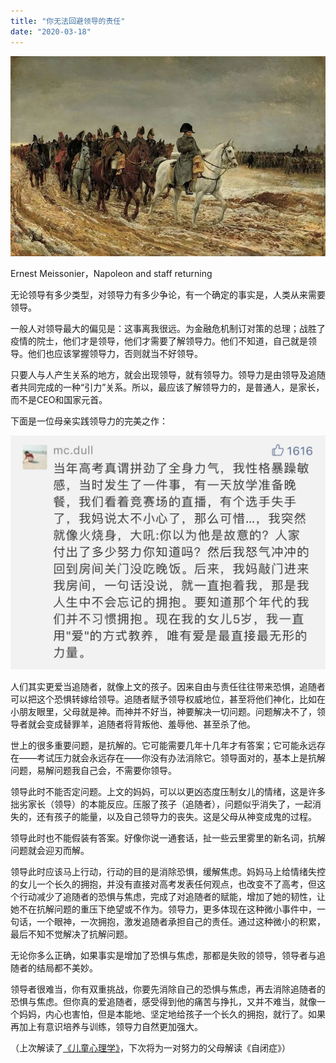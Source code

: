 ```yaml
---
title: "你无法回避领导的责任"
date: "2020-03-18"
---
```


  

![连岳文章](images/连岳文章picture-29.jpg)

Ernest Meissonier，Napoleon and staff returning

  

无论领导有多少类型，对领导力有多少争论，有一个确定的事实是，人类从来需要领导。  

  

一般人对领导最大的偏见是：这事离我很远。为金融危机制订对策的总理；战胜了疫情的院士，他们才是领导，他们才需要了解领导力。他们不知道，自己就是领导。他们也应该掌握领导力，否则就当不好领导。

  

只要人与人产生关系的地方，就会出现领导，就有领导力。领导力是由领导及追随者共同完成的一种“引力”关系。所以，最应该了解领导力的，是普通人，是家长，而不是CEO和国家元首。

  

下面是一位母亲实践领导力的完美之作：

  

![连岳文章](images/连岳文章picture-30.jpg)

  

人们其实更爱当追随者，就像上文的孩子。因来自由与责任往往带来恐惧，追随者可以把这个恐惧转嫁给领导。追随者赋予领导权威地位，甚至将他们神化，比如在小朋友眼里，父母就是神。而神并不好当，神要解决一切问题。问题解决不了，领导者就会变成替罪羊，追随者将背叛他、羞辱他、甚至杀了他。  

  

世上的很多重要问题，是抗解的。它可能需要几年十几年才有答案；它可能永远存在——考试压力就会永远存在——你没有办法消除它。领导面对的，基本上是抗解问题，易解问题我自己会，不需要你领导。  

  

领导此时不能否定问题。上文的妈妈，可以以更凶态度压制女儿的情绪，这是许多拙劣家长（领导）的本能反应。压服了孩子（追随者），问题似乎消失了，一起消失的，还有孩子的能量，以及自己领导力的丧失。这是父母从神变成鬼的过程。

  

领导此时也不能假装有答案。好像你说一通套话，扯一些云里雾里的新名词，抗解问题就会迎刃而解。  

  

领导此时应该马上行动，行动的目的是消除恐惧，缓解焦虑。妈妈马上给情绪失控的女儿一个长久的拥抱，并没有直接对高考发表任何观点，也改变不了高考，但这个行动减少了追随者的恐惧与焦虑，完成了对追随者的赋能，增加了她的韧性，让她不在抗解问题的重压下绝望或不作为。领导力，更多体现在这种微小事件中，一句话，一个眼神，一次拥抱，激发追随者承担自己的责任。通过这种微小的积累，最后不知不觉解决了抗解问题。

  

无论你多么正确，如果事实是增加了恐惧与焦虑，那都是失败的领导，领导者与追随者的结局都不美妙。  

  

领导者很难当，你有双重挑战，你要先消除自己的恐惧与焦虑，再去消除追随者的恐惧与焦虑。但你真的爱追随者，感受得到他的痛苦与挣扎，又并不难当，就像一个妈妈，内心也害怕，但是本能地、坚定地给孩子一个长久的拥抱，就行了。如果再加上有意识培养与训练，领导力自然更加强大。

  

（上次解读了[《儿童心理学》](http://mp.weixin.qq.com/s?__biz=MjM5NDU0Mjk2MQ==&mid=2651637685&idx=1&sn=1bf899226075e34f3e73109eeb3d8fd8&chksm=bd7e43ab8a09cabdcfc4331bd8af31fb962b14a8e7c9ee6bfca349a439f3f39f33b85c88ed82&scene=21#wechat_redirect)，下次将为一对努力的父母解读《自闭症》）
